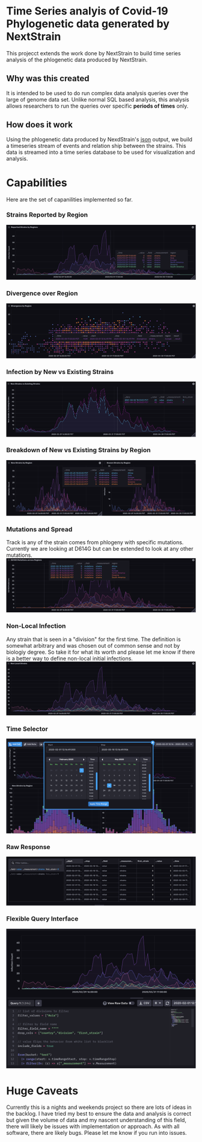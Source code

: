 # Time Series analyis of Covid-19 Phylogenetic data generated by NextStrain

This projecct extends the work done by NextStrain to build time series analysis of the phlogenetic data produced by NextStrain. 

## Why was this created
It is intended to be used to do run complex data analysis queries over the large of genome data set. Unlike normal SQL based analysis, this analysis allows researchers to run the queries over specific **periods of times** only.

## How does it work
Using the phlogenetic data produced by NexdStrain's [json](http://data.nextstrain.org/ncov_global.json) output, we build a timeseries stream of events and relation ship between the strains. This data is streamed into a time series database to be used for visualization and analysis.

# Capabilities
Here are the set of capanilities implemented so far. 

### Strains Reported by Region
![Strains Reported by Region](media/file1.png)
### Divergence over Region
![Strains Reported by Region](media/file2.png)
### Infection by New vs Existing Strains
![Strains Reported by Region](media/file3.png)

### Breakdown of New vs Existing Strains by Region
![Strains Reported by Region](media/file5.png)

### Mutations and Spread
Track is any of the strain comes from phlogeny with specific mutations. Currently we are looking at D614G but can be extended to look at any other mutations.
![Strains Reported by Region](media/file6.png)

### Non-Local Infection
Any strain that is seen in a "division" for the first time. The definition is somewhat arbitrary and was chosen out of common sense and not by biologiy degree. So take it for what its worth and please let me know if there is a better way to define non-local initial infections.
![Strains Reported by Region](media/file7.png)

### Time Selector
![Strains Reported by Region](media/file8.png)

### Raw Response
![Strains Reported by Region](media/file9.png)

### Flexible Query Interface
![Strains Reported by Region](media/file10.png)

# Huge Caveats
Currently this is a nights and weekends project so there are lots of ideas in the backlog. I have tried my best to ensure the data and analysis is correct but given the volume of data and my nascent understanding of this field, there will likely be issues with implementation or approach. As with all software, there are likely bugs. Please let me know if you run into issues.
